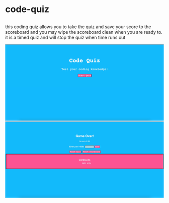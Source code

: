 # code-quiz
## 
this coding quiz allows you to take the quiz and save your score to the scoreboard and you may wipe the scoreboard clean when you are ready to. it is a timed quiz and will stop the quiz when time runs out 



<img src="./58FB4B9E-A711-4F00-BA68-F062A90896E1.jpeg">
<img src="./9CE79AF1-9D32-4A3C-A731-2F22FEE7B8DC.jpeg">